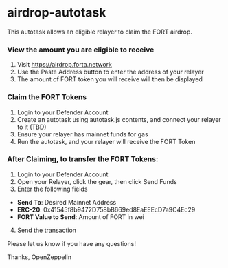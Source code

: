 # airdrop-autotask

This autotask allows an eligible relayer to claim the FORT airdrop.

### View the amount you are eligible to receive

1. Visit https://airdrop.forta.network
2. Use the Paste Address button to enter the address of your relayer
3. The amount of FORT token you will receive will then be displayed

### Claim the FORT Tokens

1. Login to your Defender Account
2. Create an autotask using autotask.js contents, and connect your relayer to it (TBD)
3. Ensure your relayer has mainnet funds for gas
4. Run the autotask, and your relayer will receive the FORT Token

### After Claiming, to transfer the FORT Tokens:

1. Login to your Defender Account
2. Open your Relayer, click the gear, then click Send Funds
3. Enter the following fields
- **Send To**: Desired Mainnet Address
- **ERC-20**: 0x41545f8b9472D758bB669ed8EaEEEcD7a9C4Ec29
- **FORT Value to Send**: Amount of FORT in wei
4. Send the transaction

Please let us know if you have any questions!

Thanks,
OpenZeppelin 

